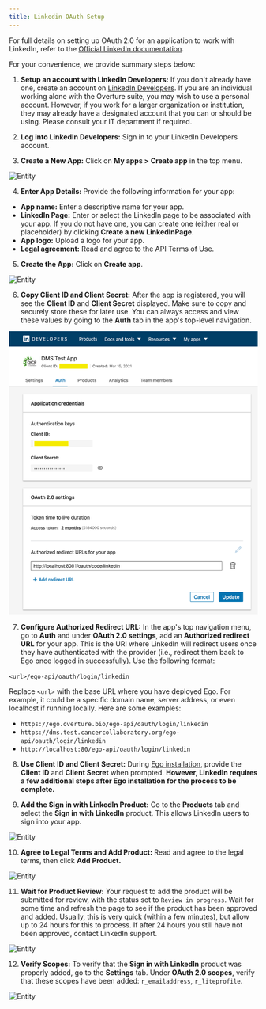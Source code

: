 ```yaml
---
title: Linkedin OAuth Setup
---
```


For full details on setting up OAuth 2.0 for an application to work with LinkedIn, refer to the [Official LinkedIn documentation](https://docs.wpwebelite.com/social-network-integration/linkedin/#:~:text=To%20create%20a%20LinkedIn%20App,.com%2Fsecure%2Fdeveloper.&text=On%20that%20page%20click%20on,which%20do%20contain%20a%20star.).

For your convenience, we provide summary steps below:

1. **Setup an account with LinkedIn Developers:** If you don't already have one, create an account on [LinkedIn Developers](https://developer.linkedin.com/). If you are an individual working alone with the Overture suite, you may wish to use a personal account. However, if you work for a larger organization or institution, they may already have a designated account that you can or should be using. Please consult your IT department if required.


2. **Log into LinkedIn Developers:** Sign in to your LinkedIn Developers account.


3. **Create a New App:** Click on **My apps > Create app** in the top menu.

![Entity](../../assets/linkedin-create-app.png 'LinkedIn Create App')


4. **Enter App Details:** Provide the following information for your app:

- **App name:** Enter a descriptive name for your app.
- **LinkedIn Page:** Enter or select the LinkedIn page to be associated with your app.  If you do not have one, you can create one (either real or placeholder) by clicking **Create a new LinkedInPage**.
- **App logo:** Upload a logo for your app.
- **Legal agreement:** Read and agree to the API Terms of Use.


5. **Create the App:** Click on **Create app**.

![Entity](../../assets/linkedin-create-app2.png 'LinkedIn Create App 2')


6. **Copy Client ID and Client Secret:** After the app is registered, you will see the **Client ID** and **Client Secret** displayed. Make sure to copy and securely store these for later use. You can always access and view these values by going to the **Auth** tab in the app's top-level navigation.

![Entity](../../assets/linkedin-secret.png 'LinkedIn Secret')

7. **Configure Authorized Redirect URL:** In the app's top navigation menu, go to **Auth** and under **OAuth 2.0 settings**, add an **Authorized redirect URL** for your app. This is the URI where LinkedIn will redirect users once they have authenticated with the provider (i.e., redirect them back to Ego once logged in successfully). Use the following format:

`<url>/ego-api/oauth/login/linkedin`

Replace `<url>` with the base URL where you have deployed Ego. For example, it could be a specific domain name, server address, or even localhost if running locally. Here are some examples:

- `https://ego.overture.bio/ego-api/oauth/login/linkedin`
- `https://dms.test.cancercollaboratory.org/ego-api/oauth/login/linkedin`
- `http://localhost:80/ego-api/oauth/login/linkedin`

8. **Use Client ID and Client Secret:** During [Ego installation](/documentation/ego/installation/installation), provide the **Client ID** and **Client Secret** when prompted. **However, LinkedIn requires a few additional steps after Ego installation for the process to be complete.**

9. **Add the Sign in with LinkedIn Product:** Go to the **Products** tab and select the **Sign in with LinkedIn** product. This allows LinkedIn users to sign into your app.

![Entity](../../assets/linkedin-products.png 'LinkedIn Products')

10. **Agree to Legal Terms and Add Product:** Read and agree to the legal terms, then click **Add Product.**

![Entity](../../assets/linkedin-add-product.png 'LinkedIn Add Product')

11. **Wait for Product Review:** Your request to add the product will be submitted for review, with the status set to `Review in progress`. Wait for some time and refresh the page to see if the product has been approved and added. Usually, this is very quick (within a few minutes), but allow up to 24 hours for this to process. If after 24 hours you still have not been approved, contact LinkedIn support.

![Entity](../../assets/linkedin-review.png 'LinkedIn Product Request Review')

12. **Verify Scopes:** To verify that the **Sign in with LinkedIn** product was properly added, go to the **Settings** tab. Under **OAuth 2.0 scopes**, verify that these scopes have been added: `r_emailaddress`, `r_liteprofile`.

![Entity](../../assets/linkedin-scopes.png 'LinkedIn Scopes')
